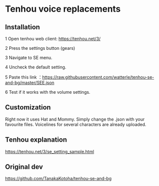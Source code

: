# Tenhou voice replacements

## Installation

1   Open tenhou web client: https://tenhou.net/3/

2   Press the settings button (gears)

3   Navigate to SE menu.

4   Uncheck the default setting.

5   Paste this link ：https://raw.githubusercontent.com/watterle/tenhou-se-and-bg/master/SEE.json

6   Test if it works with the volume settings.


## Customization

Right now it uses Hat and Mommy. Simply change the .json with your favourite files. Voicelines for several characters are already uploaded.

## Tenhou explanation

https://tenhou.net/3/se_setting_sample.html

## Original dev
https://github.com/TanakaKotoha/tenhou-se-and-bg
